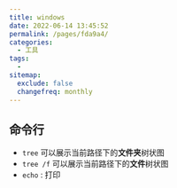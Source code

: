 ```yaml
---
title: windows
date: 2022-06-14 13:45:52
permalink: /pages/fda9a4/
categories:
  - 工具
tags:
  - 
sitemap:
  exclude: false
  changefreq: monthly
---
```


## 命令行

-   `tree` 可以展示当前路径下的**文件夹**树状图
-   `tree /f` 可以展示当前路径下的**文件**树状图
-   `echo` : 打印